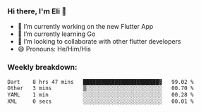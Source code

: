 ### Hi there, I'm Eli 👋
- 🔭 I’m currently working on the new Flutter App
- 🌱 I’m currently learning Go
- 🦄 I’m looking to collaborate with other flutter developers
- 😄 Pronouns: He/Him/His

### Weekly breakdown:
<!--START_SECTION:waka-->

```txt
Dart    8 hrs 47 mins   ████████████████████████▓   99.02 %
Other   3 mins          ▒░░░░░░░░░░░░░░░░░░░░░░░░   00.70 %
YAML    1 min           ░░░░░░░░░░░░░░░░░░░░░░░░░   00.28 %
XML     0 secs          ░░░░░░░░░░░░░░░░░░░░░░░░░   00.01 %
```

<!--END_SECTION:waka-->
